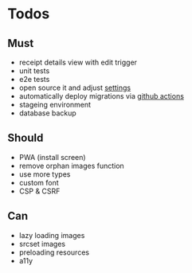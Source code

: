 # Todos

## Must

- receipt details view with edit trigger
- unit tests
- e2e tests
- open source it and adjust [settings](https://github.com/Theiaz/clickncook-supabase/settings/)
- automatically deploy migrations via [github actions](https://supabase.com/docs/guides/cli/managing-environments)
- stageing environment
- database backup
## Should

- PWA (install screen)
- remove orphan images function
- use more types
- custom font
- CSP & CSRF

## Can

- lazy loading images
- srcset images
- preloading resources
- a11y

